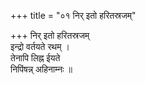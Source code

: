 +++
title = "०१ निर् इतो हरितस्रजम्"

+++
निर् इतो हरितस्रजम्  
इन्द्रो वर्तयते रथम् ।  
तेनापि लिह्न ईयते  
निपिंषन्न् अहिनाम्नः ॥